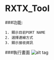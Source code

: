 # RXTX_Tool

###功能:
```
1. 顯示目前PORT NAME
2. 選擇連線方式
3. 顯示接收資訊
```

###執行畫面
![alt tag](https://github.com/whcheng740418/RXTX_Tool/blob/master/imgs/Tool.png?raw=true)

